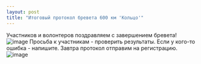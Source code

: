 ```yaml
---
layout: post
title: "Итоговый протокол бревета 600 км 'Кольцо'"
---
```


Участников и волонтеров поздравляем с завершением  бревета!
![image](http://brevet18.ru/images/rez-600.jpg)
Просьба к участникам - проверить результаты. Если у кого-то ошибка - напишите. Завтра протокол отправим на регистрацию.  
![image](http://brevet18.ru/images/itog2.png)



